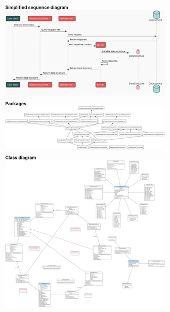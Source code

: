 **Simplified sequence diagram**
![Alt text](./sequence_diagram.svg)

**Packages**
![Alt text](./packages.svg)

**Class diagram**
![Alt text](./class-diagram.svg)